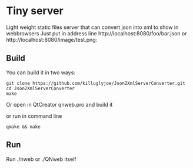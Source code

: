 # Tiny server
Light weight static files server 
that can convert json into xml to show in webbrowsers
Just put in address line http://localhost:8080/foo/bar.json or 
http://localhost:8080/image/test.png:

## Build
You can build it in two ways:

```Shell
git clone https://github.com/killuglyjoe/Json2XmlServerConverter.git
cd Json2XmlServerConverter
make
```

Or open in QtCreator qnweb.pro and build it

or run in command line

```Shell
qmake && make
```

## Run
Run ./nweb  or ./QNweb itself

